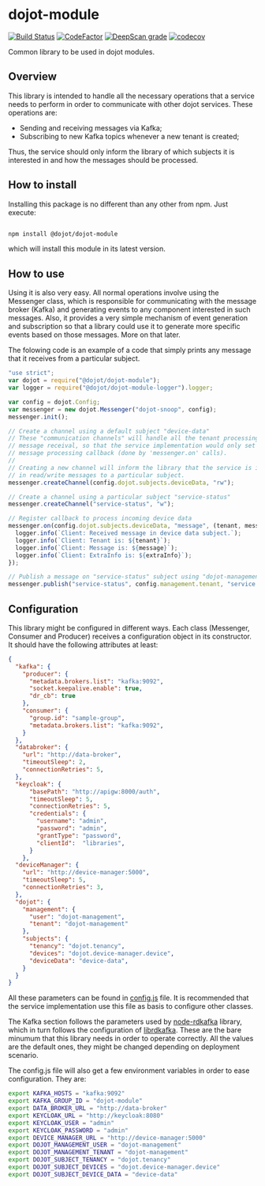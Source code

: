 # dojot-module

[![Build Status](https://travis-ci.com/giovannicuriel/dojot-module-nodejs.svg?branch=master)](https://travis-ci.com/giovannicuriel/dojot-module-nodejs)
[![CodeFactor](https://www.codefactor.io/repository/github/dojot/dojot-module-nodejs/badge)](https://www.codefactor.io/repository/github/dojot/dojot-module-nodejs)
[![DeepScan grade](https://deepscan.io/api/teams/2690/projects/3914/branches/33256/badge/grade.svg)](https://deepscan.io/dashboard#view=project&tid=2690&pid=3914&bid=33256)
[![codecov](https://codecov.io/gh/dojot/dojot-module-nodejs/branch/master/graph/badge.svg)](https://codecov.io/gh/dojot/dojot-module-nodejs)

Common library to be used in dojot modules.

## Overview

This library is intended to handle all the necessary operations that a service
needs to perform in order to communicate with other dojot services. These
operations are:

- Sending and receiving messages via Kafka;
- Subscribing to new Kafka topics whenever a new tenant is created;

Thus, the service should only inform the library of which subjects it is
interested in and how the messages should be processed.

## How to install

Installing this package is no different than any other from npm. Just execute:

```bash

npm install @dojot/dojot-module

```

which will install this module in its latest version.

## How to use

Using it is also very easy. All normal operations involve using the Messenger
class, which is responsible for communicating with the message broker (Kafka)
and generating events to any component interested in such messages. Also, it
provides a very simple mechanism of event generation and subscription so that
a library could use it to generate more specific events based on those messages.
More on that later.

The folowing code is an example of a code that simply prints any message that
it receives from a particular subject.


```javascript
"use strict";
var dojot = require("@dojot/dojot-module");
var logger = require("@dojot/dojot-module-logger").logger;

var config = dojot.Config;
var messenger = new dojot.Messenger("dojot-snoop", config);
messenger.init();

// Create a channel using a default subject "device-data"
// These "communication channels" will handle all the tenant processing and
// message receival, so that the service implementation would only set the
// message processing callback (done by 'messenger.on' calls).
//
// Creating a new channel will inform the library that the service is interested
// in read/write messages to a particular subject.
messenger.createChannel(config.dojot.subjects.deviceData, "rw");

// Create a channel using a particular subject "service-status"
messenger.createChannel("service-status", "w");

// Register callback to process incoming device data
messenger.on(config.dojot.subjects.deviceData, "message", (tenant, message, extraInfo) => {
  logger.info(`Client: Received message in device data subject.`);
  logger.info(`Client: Tenant is: ${tenant}`);
  logger.info(`Client: Message is: ${message}`);
  logger.info(`Client: ExtraInfo is: ${extraInfo}`);
});

// Publish a message on "service-status" subject using "dojot-management" tenant
messenger.publish("service-status", config.management.tenant, "service X is up");

```

## Configuration

This library might be configured in different ways. Each class (Messenger,
Consumer and Producer) receives a configuration object in its constructor. It
should have the following attributes at least:

```json
{
  "kafka": {
    "producer": {
      "metadata.brokers.list": "kafka:9092",
      "socket.keepalive.enable": true,
      "dr_cb": true
    },
    "consumer": {
      "group.id": "sample-group",
      "metadata.brokers.list": "kafka:9092",
    }
  },
  "databroker": {
    "url": "http://data-broker",
    "timeoutSleep": 2,
    "connectionRetries": 5,
  },
  "keycloak": {
      "basePath": "http://apigw:8000/auth",
      "timeoutSleep": 5,
      "connectionRetries": 5,
      "credentials": {
        "username": "admin",
        "password": "admin",
        "grantType": "password",
        "clientId":  "libraries",
      }
    },
  "deviceManager": {
    "url": "http://device-manager:5000",
    "timeoutSleep": 5,
    "connectionRetries": 3,
  },
  "dojot": {
    "management": {
      "user": "dojot-management",
      "tenant": "dojot-management"
    },
    "subjects": {
      "tenancy": "dojot.tenancy",
      "devices": "dojot.device-manager.device",
      "deviceData": "device-data",
    }
  }
}
```

All these parameters can be found in [config.js](./lib/config.js) file. It is
recommended that the service implementation use this file as basis to configure
other classes.

The Kafka section follows the parameters used by
[node-rdkafka](https://github.com/Blizzard/node-rdkafka) library, which in turn
follows the configuration of
[librdkafka](https://github.com/edenhill/librdkafka). These are the bare
minumum that this library needs in order to operate correctly. All the values
are the default ones, they might be changed depending on deployment scenario.

The config.js file will also get a few environment variables in order to ease
configuration. They are:

```bash
export KAFKA_HOSTS = "kafka:9092"
export KAFKA_GROUP_ID = "dojot-module"
export DATA_BROKER_URL = "http://data-broker"
export KEYCLOAK_URL = "http://keycloak:8080"
export KEYCLOAK_USER = "admin"
export KEYCLOAK_PASSWORD = "admin"
export DEVICE_MANAGER_URL = "http://device-manager:5000"
export DOJOT_MANAGEMENT_USER = "dojot-management"
export DOJOT_MANAGEMENT_TENANT = "dojot-management"
export DOJOT_SUBJECT_TENANCY = "dojot.tenancy"
export DOJOT_SUBJECT_DEVICES = "dojot.device-manager.device"
export DOJOT_SUBJECT_DEVICE_DATA = "device-data"
```


